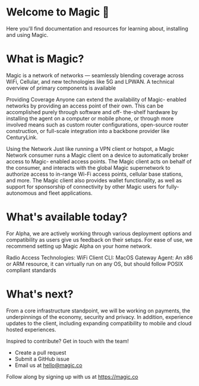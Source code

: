 Welcome to Magic  🎉
==========

Here you'll find documentation and resources for learning about, installing and using Magic. 

# What is Magic?
Magic is a network of networks — seamlessly blending coverage across WiFi, Cellular, and new technologies like 5G and LPWAN. A technical overview of primary components is available 

Providing Coverage
Anyone can extend the availability of Magic- enabled networks by providing an access point of their own. This can be accomplished purely through software and off- the-shelf hardware by installing the agent on a computer or mobile phone, or through more involved means such as custom router configurations, open-source router construction, or full-scale integration into a backbone provider like CenturyLink. 

Using the Network
Just like running a VPN client or hotspot, a Magic Network consumer runs a Magic client on a device to automatically broker access to Magic- enabled access points. The Magic client acts on behalf of the consumer, and interacts with the global Magic supernetwork to authorize access to in-range Wi-Fi access points, cellular base stations, and more. The Magic client also provides wallet functionality, as well as support for sponsorship of connectivity by other Magic users for fully-autonomous and fleet applications.

# What's available today?
For Alpha, we are actively working through various deployment options and compatibility as users give us feedback on their setups. For ease of use, we recommend setting up Magic Alpha on your home network. 

Radio Access Technologies: WiFi
Client CLI: MacOS
Gateway Agent: An x86 or ARM resource, it can virtually run on any OS, but should follow POSIX compliant standards

# What's next?
From a core infrastructure standpoint, we will be working on payments, the underpinnings of the economy, security and privacy. In addition, experience updates to the client, including expanding compatibility to mobile and cloud hosted experiences.

Inspired to contribute? Get in touch with the team!
- Create a pull request
- Submit a GitHub issue
- Email us at hello@magic.co

Follow along by signing up with us at https://magic.co





